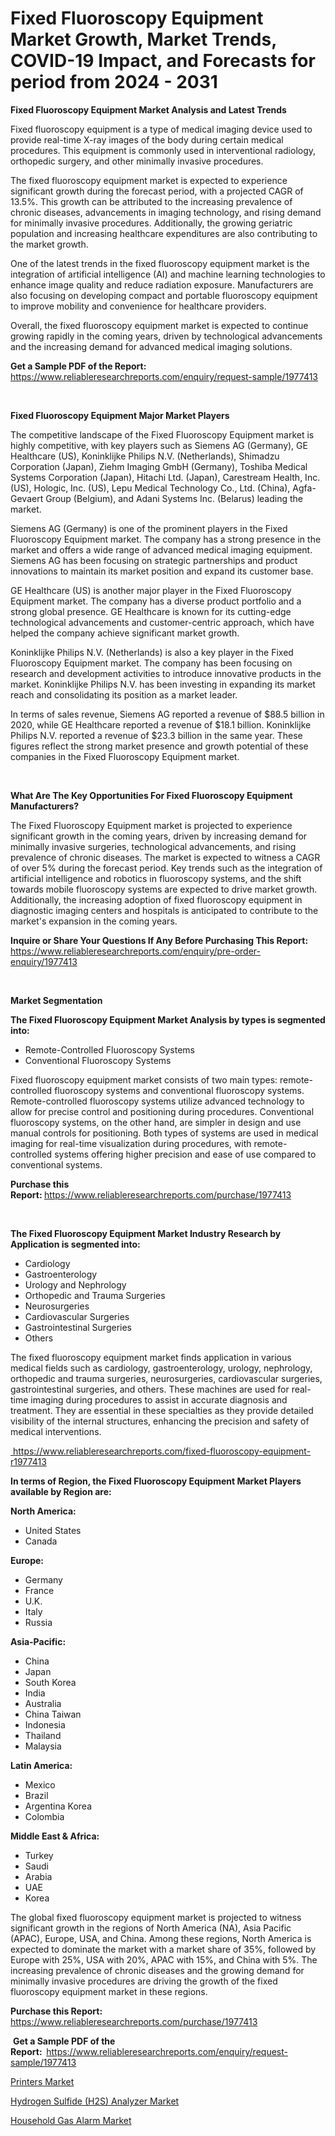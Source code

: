 <p><h1>Fixed Fluoroscopy Equipment Market Growth, Market Trends, COVID-19 Impact, and Forecasts for period from 2024 - 2031</h1></p><p><strong>Fixed Fluoroscopy Equipment Market Analysis and Latest Trends</strong></p>
<p><p>Fixed fluoroscopy equipment is a type of medical imaging device used to provide real-time X-ray images of the body during certain medical procedures. This equipment is commonly used in interventional radiology, orthopedic surgery, and other minimally invasive procedures.</p><p>The fixed fluoroscopy equipment market is expected to experience significant growth during the forecast period, with a projected CAGR of 13.5%. This growth can be attributed to the increasing prevalence of chronic diseases, advancements in imaging technology, and rising demand for minimally invasive procedures. Additionally, the growing geriatric population and increasing healthcare expenditures are also contributing to the market growth.</p><p>One of the latest trends in the fixed fluoroscopy equipment market is the integration of artificial intelligence (AI) and machine learning technologies to enhance image quality and reduce radiation exposure. Manufacturers are also focusing on developing compact and portable fluoroscopy equipment to improve mobility and convenience for healthcare providers.</p><p>Overall, the fixed fluoroscopy equipment market is expected to continue growing rapidly in the coming years, driven by technological advancements and the increasing demand for advanced medical imaging solutions.</p></p>
<p><strong>Get a Sample PDF of the Report:&nbsp;</strong> <a href="https://www.reliableresearchreports.com/enquiry/request-sample/1977413">https://www.reliableresearchreports.com/enquiry/request-sample/1977413</a></p>
<p>&nbsp;</p>
<p><strong>Fixed Fluoroscopy Equipment Major Market Players</strong></p>
<p><p>The competitive landscape of the Fixed Fluoroscopy Equipment market is highly competitive, with key players such as Siemens AG (Germany), GE Healthcare (US), Koninklijke Philips N.V. (Netherlands), Shimadzu Corporation (Japan), Ziehm Imaging GmbH (Germany), Toshiba Medical Systems Corporation (Japan), Hitachi Ltd. (Japan), Carestream Health, Inc. (US), Hologic, Inc. (US), Lepu Medical Technology Co., Ltd. (China), Agfa-Gevaert Group (Belgium), and Adani Systems Inc. (Belarus) leading the market.</p><p>Siemens AG (Germany) is one of the prominent players in the Fixed Fluoroscopy Equipment market. The company has a strong presence in the market and offers a wide range of advanced medical imaging equipment. Siemens AG has been focusing on strategic partnerships and product innovations to maintain its market position and expand its customer base.</p><p>GE Healthcare (US) is another major player in the Fixed Fluoroscopy Equipment market. The company has a diverse product portfolio and a strong global presence. GE Healthcare is known for its cutting-edge technological advancements and customer-centric approach, which have helped the company achieve significant market growth.</p><p>Koninklijke Philips N.V. (Netherlands) is also a key player in the Fixed Fluoroscopy Equipment market. The company has been focusing on research and development activities to introduce innovative products in the market. Koninklijke Philips N.V. has been investing in expanding its market reach and consolidating its position as a market leader.</p><p>In terms of sales revenue, Siemens AG reported a revenue of $88.5 billion in 2020, while GE Healthcare reported a revenue of $18.1 billion. Koninklijke Philips N.V. reported a revenue of $23.3 billion in the same year. These figures reflect the strong market presence and growth potential of these companies in the Fixed Fluoroscopy Equipment market.</p></p>
<p>&nbsp;</p>
<p><strong>What Are The Key Opportunities For Fixed Fluoroscopy Equipment Manufacturers?</strong></p>
<p><p>The Fixed Fluoroscopy Equipment market is projected to experience significant growth in the coming years, driven by increasing demand for minimally invasive surgeries, technological advancements, and rising prevalence of chronic diseases. The market is expected to witness a CAGR of over 5% during the forecast period. Key trends such as the integration of artificial intelligence and robotics in fluoroscopy systems, and the shift towards mobile fluoroscopy systems are expected to drive market growth. Additionally, the increasing adoption of fixed fluoroscopy equipment in diagnostic imaging centers and hospitals is anticipated to contribute to the market's expansion in the coming years.</p></p>
<p><strong>Inquire or Share Your Questions If Any Before Purchasing This Report:</strong> <a href="https://www.reliableresearchreports.com/enquiry/pre-order-enquiry/1977413">https://www.reliableresearchreports.com/enquiry/pre-order-enquiry/1977413</a></p>
<p>&nbsp;</p>
<p><strong>Market Segmentation</strong></p>
<p><strong>The Fixed Fluoroscopy Equipment Market Analysis by types is segmented into:</strong></p>
<p><ul><li>Remote-Controlled Fluoroscopy Systems</li><li>Conventional Fluoroscopy Systems</li></ul></p>
<p><p>Fixed fluoroscopy equipment market consists of two main types: remote-controlled fluoroscopy systems and conventional fluoroscopy systems. Remote-controlled fluoroscopy systems utilize advanced technology to allow for precise control and positioning during procedures. Conventional fluoroscopy systems, on the other hand, are simpler in design and use manual controls for positioning. Both types of systems are used in medical imaging for real-time visualization during procedures, with remote-controlled systems offering higher precision and ease of use compared to conventional systems.</p></p>
<p><strong>Purchase this Report:&nbsp;</strong><a href="https://www.reliableresearchreports.com/purchase/1977413">https://www.reliableresearchreports.com/purchase/1977413</a></p>
<p>&nbsp;</p>
<p><strong>The Fixed Fluoroscopy Equipment Market Industry Research by Application is segmented into:</strong></p>
<p><ul><li>Cardiology</li><li>Gastroenterology</li><li>Urology and Nephrology</li><li>Orthopedic and Trauma Surgeries</li><li>Neurosurgeries</li><li>Cardiovascular Surgeries</li><li>Gastrointestinal Surgeries</li><li>Others</li></ul></p>
<p><p>The fixed fluoroscopy equipment market finds application in various medical fields such as cardiology, gastroenterology, urology, nephrology, orthopedic and trauma surgeries, neurosurgeries, cardiovascular surgeries, gastrointestinal surgeries, and others. These machines are used for real-time imaging during procedures to assist in accurate diagnosis and treatment. They are essential in these specialties as they provide detailed visibility of the internal structures, enhancing the precision and safety of medical interventions.</p></p>
<p><a href="https://www.reliableresearchreports.com/fixed-fluoroscopy-equipment-r1977413">&nbsp;https://www.reliableresearchreports.com/fixed-fluoroscopy-equipment-r1977413</a></p>
<p><strong>In terms of Region, the Fixed Fluoroscopy Equipment Market Players available by Region are:</strong></p>
<p>
    <p> <strong> North America: </strong>
        <ul>
            <li>United States</li>
            <li>Canada</li>
        </ul>
        </p> 
    <p> <strong> Europe: </strong>
        <ul>
            <li>Germany</li>
            <li>France</li>
            <li>U.K.</li>
            <li>Italy</li>
            <li>Russia</li>
        </ul>
        </p> 
    <p> <strong> Asia-Pacific: </strong>
        <ul>
            <li>China</li>
            <li>Japan</li>
            <li>South Korea</li>
            <li>India</li>
            <li>Australia</li>
            <li>China Taiwan</li>
            <li>Indonesia</li>
            <li>Thailand</li>
            <li>Malaysia</li>
        </ul>
        </p> 
    <p> <strong> Latin America: </strong>
        <ul>
            <li>Mexico</li>
            <li>Brazil</li>
            <li>Argentina Korea</li>
            <li>Colombia</li>
        </ul>
        </p> 
    <p> <strong> Middle East & Africa: </strong>
        <ul>
            <li>Turkey</li>
            <li>Saudi</li>
            <li>Arabia</li>
            <li>UAE</li>
            <li>Korea</li>
        </ul>
    </p>
    </p>
<p><p>The global fixed fluoroscopy equipment market is projected to witness significant growth in the regions of North America (NA), Asia Pacific (APAC), Europe, USA, and China. Among these regions, North America is expected to dominate the market with a market share of 35%, followed by Europe with 25%, USA with 20%, APAC with 15%, and China with 5%. The increasing prevalence of chronic diseases and the growing demand for minimally invasive procedures are driving the growth of the fixed fluoroscopy equipment market in these regions.</p></p>
<p><strong>Purchase this Report: </strong><a href="https://www.reliableresearchreports.com/purchase/1977413">https://www.reliableresearchreports.com/purchase/1977413</a></p>
<p>&nbsp;<strong>Get a Sample PDF of the Report:&nbsp;&nbsp;</strong><a href="https://www.reliableresearchreports.com/enquiry/request-sample/1977413">https://www.reliableresearchreports.com/enquiry/request-sample/1977413</a></p>
<p><strong></strong></p>
<p><p><a href="https://www.linkedin.com/pulse/analyzing-printers-market-global-industry-perspective-forecast-bsyze?trackingId=pO%2B6xX19eCVVkfigr8zvOg%3D%3D">Printers Market</a></p><p><a href="https://github.com/lbird53714/Market-Research-Report-List-4/blob/main/hydrogen-sulfide-h2s-analyzer-market.md">Hydrogen Sulfide (H2S) Analyzer Market</a></p><p><a href="https://www.linkedin.com/pulse/household-gas-alarm-market-report-reveals-latest-trends-kdaxe?trackingId=WSeI0K27cm7JwhTd4YzN4Q%3D%3D">Household Gas Alarm Market</a></p></p>